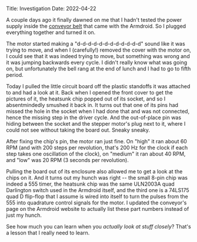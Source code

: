Title: Investigation
Date: 2022-04-22

A couple days ago it finally dawned on me that I hadn't tested the power supply inside the [conveyor belt](/armdroid/p/images/conveyor.html) that came with the Armdroid. So I plugged everything together and turned it on.

The motor started making a "d-d-d-d-d-d-d-d-d-d-d-d" sound like it was trying to move, and when I (carefully!) removed the cover with the motor on, I could see that it was indeed trying to move, but something was wrong and it was jumping backwards every cycle. I didn't really know what was going on, but unfortunately the bell rang at the end of lunch and I had to go to fifth period.

Today I pulled the little circuit board off the plastic standoffs it was attached to and had a look at it. Back when I opened the front cover to get the pictures of it, the heatsunk chip popped out of its socket, and so I absentmindedly smushed it back in. It turns out that one of its pins had missed the hole in the socket when I had done that and was not connected, hence the missing step in the driver cycle. And the out-of-place pin was hiding between the socket and the stepper motor's plug next to it, where I could not see without taking the board out. Sneaky sneaky.

After fixing the chip's pin, the motor ran just fine. On "high" it ran about 60 RPM (and with 200 steps per revolution, that's 200 Hz for the clock if each step takes one oscillation of the clock), on "medium" it ran about 40 RPM, and "low" was 20 RPM (3 seconds per revolution).

Pulling the board out of its enclosure also allowed me to get a look at the chips on it. And it turns out my hunch was right -- the small 8-pin chip was indeed a 555 timer, the heatsunk chip was the same ULN2003A quad Darlington switch used in the Armdroid itself, and the third one is a 74LS175 quad D flip-flop that I assume is wired into itself to turn the pulses from the 555 into quadrature control signals for the motor. I updated the conveyor's page on the Armdroid website to actually list these part numbers instead of just my hunch.

See how much you can learn when you *actually look at stuff closely*? That's a lesson that I really need to learn.
